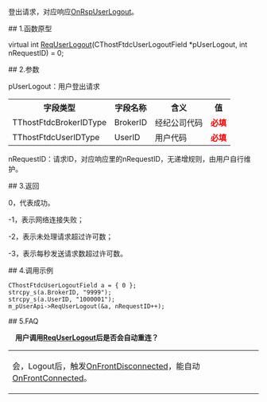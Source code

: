 <p>登出请求，对应响应<a href="../../../HQJK/CTHOSTFTDCMDSPI/ONRSPUSERLOGOUT/">OnRspUserLogout</a>。</p>
<span class="anchor" id="f69e1ed9-107c-4643-94d8-03ffb792581f"></span>
## 1.函数原型
<p>virtual int <a href="../../../HQJK/CTHOSTFTDCMDAPI/REQUSERLOGOUT/">ReqUserLogout</a>(CThostFtdcUserLogoutField *pUserLogout, int nRequestID) = 0;</p>
<span class="anchor" id="0c18c289-4feb-41cf-a6eb-1c4b7f27cc14"></span>
## 2.参数
<p>pUserLogout：用户登出请求</p>
<table><tr><th style="TEXT-ALIGN: center;">字段类型</th><th style="TEXT-ALIGN: center;">字段名称</th><th style="TEXT-ALIGN: center;">含义</th><th style="TEXT-ALIGN: center;">值</th></tr><tr><td style="TEXT-ALIGN: left;">TThostFtdcBrokerIDType</td>
<td style="TEXT-ALIGN: left;">BrokerID</td>
<td style="TEXT-ALIGN: left;">经纪公司代码</td>
<td style="TEXT-ALIGN: left;"><strong><font color="#FF0000">必填</font></strong></td>
</tr>
<tr><td style="TEXT-ALIGN: left;">TThostFtdcUserIDType</td>
<td style="TEXT-ALIGN: left;">UserID</td>
<td style="TEXT-ALIGN: left;">用户代码</td>
<td style="TEXT-ALIGN: left;"><strong><font color="#FF0000">必填</font></strong></td>
</tr>
</table>
<p>nRequestID：请求ID，对应响应里的nRequestID，无递增规则，由用户自行维护。</p>
<span class="anchor" id="49167c1c-8dc7-43a9-8ec3-a4b9f94f5758"></span>
## 3.返回
<p>0，代表成功。</p>
<p>-1，表示网络连接失败；</p>
<p>-2，表示未处理请求超过许可数；</p>
<p>-3，表示每秒发送请求数超过许可数。</p>
<span class="anchor" id="66c8a00b-e1e7-472e-8dd6-2c3389a6c4a1"></span>
## 4.调用示例
<pre><code>CThostFtdcUserLogoutField a = { 0 };
strcpy_s(a.BrokerID, "9999");
strcpy_s(a.UserID, "1000001");
m_pUserApi-&gt;ReqUserLogout(&amp;a, nRequestID++);
</code></pre>
<span class="anchor" id="407d3041-16e7-40c8-976a-6fd8a9ccbb9a"></span>
## 5.FAQ
<p><div class="region_i"><p class="region_header" id="region_header_1" style="padding-left: 1em;font-weight : bold;text-indent: 0px;text-align: left;">用户调用<a href="../../../HQJK/CTHOSTFTDCMDAPI/REQUSERLOGOUT/">ReqUserLogout</a>后是否会自动重连？</p><div class="region_panel" id="region_panel_1" style="display:block;"><table><tr><td>
<p>会，Logout后，触发<a href="../../CTHOSTFTDCTRADERAPI/ONFRONTDISCONNECTED/">OnFrontDisconnected</a>，能自动<a href="../../CTHOSTFTDCTRADERAPI/ONFRONTCONNECTED/">OnFrontConnected</a>。</p>
</td></tr></table>
</div><p class="region_tail" id="region_tail_1" style="border-top-color:transparent;border-bottom-width:0;"></p></div></p>
